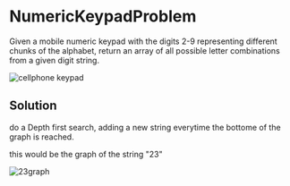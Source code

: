 # NumericKeypadProblem

Given a mobile numeric keypad with the digits 2-9 representing different chunks of the alphabet, return an array of all possible letter combinations from a given digit string.

![cellphone keypad](http://www.yorku.ca/mack/chapter5-f2.jpg)

## Solution

do a Depth first search, adding a new string everytime the bottome of the graph is reached.

this would be the graph of the string "23"

![23graph](https://github.com/Dumilk/NumericKeypadProblem/blob/master/23examplegraph.PNG)